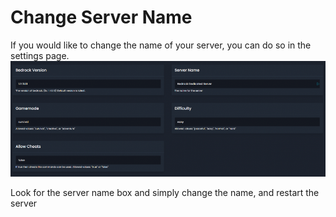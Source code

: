 # Change Server Name

If you would like to change the name of your server, you can do so in the settings page. 
![package box](../../public/bedrock-settings.png)

Look for the server name box and simply change the name, and restart the server